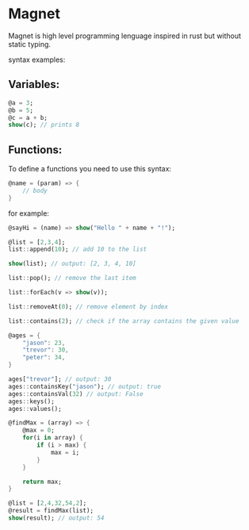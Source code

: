 # Magnet
Magnet is high level programming lenguage inspired in rust but without static typing.

syntax examples:
## Variables: 
```dart
@a = 3;
@b = 5;
@c = a + b;
show(c); // prints 8
```
## Functions:
To define a functions you need to use this syntax:
```dart
@name = (param) => {
    // body
}
```

for example:
```dart
@sayHi = (name) => show("Hello " + name + "!");
```


```dart
@list = [2,3,4];
list::append(10); // add 10 to the list

show(list); // output: [2, 3, 4, 10]

list::pop(); // remove the last item

list::forEach(v => show(v));

list::removeAt(0); // remove element by index

list::contains(2); // check if the array contains the given value
```

```dart
@ages = {
    "jason": 23,
    "trevor": 30,
    "peter": 34,
}

ages["trevor"]; // output: 30
ages::containsKey("jason"); // output: true
ages::containsVal(32) // output: False
ages::keys();
ages::values();
```

```dart
@findMax = (array) => {
    @max = 0;
    for(i in array) {
        if (i > max) {
            max = i;
        }
    }

    return max;
}

@list = [2,4,32,54,2];
@result = findMax(list);
show(result); // output: 54
```

